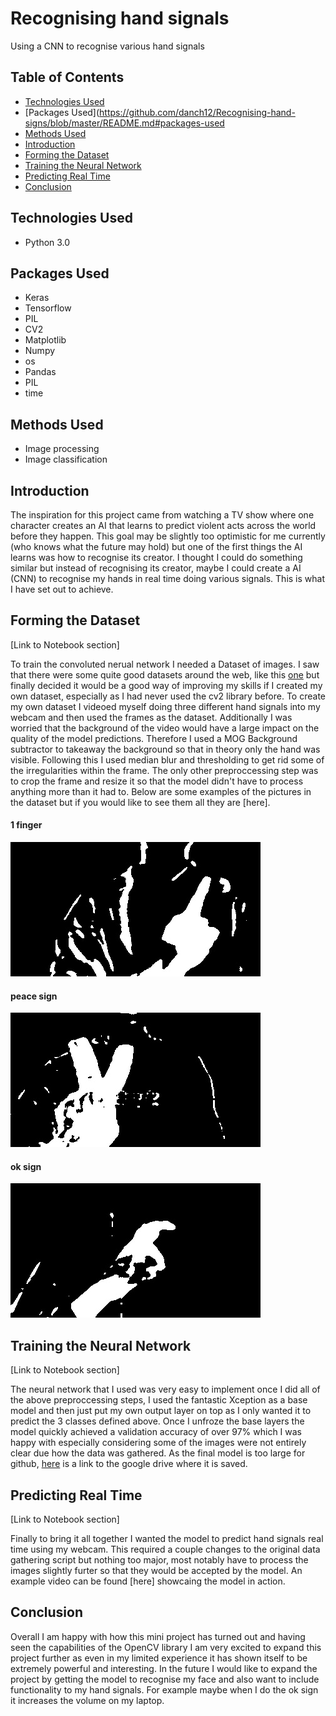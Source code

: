 # Recognising hand signals

Using a CNN to recognise various hand signals


## Table of Contents
* [Technologies Used](https://github.com/danch12/Recognising-hand-signs/blob/master/README.md#technologies-used)
* [Packages Used](https://github.com/danch12/Recognising-hand-signs/blob/master/README.md#packages-used
* [Methods Used](https://github.com/danch12/Recognising-hand-signs/blob/master/README.md#methods-used)
* [Introduction](https://github.com/danch12/Recognising-hand-signs/blob/master/README.md#introduction)
* [Forming the Dataset](https://github.com/danch12/Recognising-hand-signs/blob/master/README.md#forming-the-dataset)
* [Training the Neural Network](https://github.com/danch12/Recognising-hand-signs/blob/master/README.md#training-the-neural-network)
* [Predicting Real Time](https://github.com/danch12/Recognising-hand-signs/blob/master/README.md#predicting-real-time)
* [Conclusion](https://github.com/danch12/Recognising-hand-signs/blob/master/README.md#conclusion)



## Technologies Used
* Python 3.0


## Packages Used
* Keras
* Tensorflow
* PIL
* CV2
* Matplotlib
* Numpy
* os
* Pandas
* PIL
* time


## Methods Used
* Image processing
* Image classification


## Introduction

The inspiration for this project came from watching a TV show where one character creates an AI that learns to predict violent acts across the world before they happen. This goal may be slightly too optimistic for me currently (who knows what the future may hold) but one of the first things the AI learns was how to recognise its creator. I thought I could do something similar but instead of recognising its creator, maybe I could create a AI (CNN) to recognise my hands in real time doing various signals. This is what I have set out to achieve.


## Forming the Dataset

[Link to Notebook section]

To train the convoluted nerual network I needed a Dataset of images. I saw that there were some quite good datasets around the web, like this [one](https://www.kaggle.com/gti-upm/leapgestrecog) but finally decided it would be a good way of improving my skills if I created my own dataset, especially as I had never used the cv2 library before. To create my own dataset I videoed myself doing three different hand signals into my webcam and then used the frames as the dataset. Additionally I was worried that the background of the video would have a large impact on the quality of the model predictions. Therefore I used a MOG Background subtractor to takeaway the background so that in theory only the hand was visible. Following this I used median blur and thresholding to get rid some of the irregularities within the frame. The only other preproccessing step was to crop the frame and resize it so that the model didn't have to process anything more than it had to. Below are some examples of the pictures in the dataset but if you would like to see them all they are [here].

#### 1 finger
![1_finger](https://raw.githubusercontent.com/danch12/Images_for_neural_hands/master/Data/Train/1_finger/frame138.jpg)

#### peace sign
![peace_sign](https://raw.githubusercontent.com/danch12/Images_for_neural_hands/master/Data/Train/peace_sign/frame159.jpg)

#### ok sign
![ok_sign](https://raw.githubusercontent.com/danch12/Images_for_neural_hands/master/Data/Train/ok_sign/frame1324.jpg)

## Training the Neural Network 

[Link to Notebook section]

The neural network that I used was very easy to implement once I did all of the above preproccessing steps, I used the fantastic Xception as a base model and then just put my own output layer on top as I only wanted it to predict the 3 classes defined above. Once I unfroze the base layers the model quickly achieved a validation accuracy of over 97% which I was happy with especially considering some of the images were not entirely clear due how the data was gathered. As the final model is too large for github, [here](https://drive.google.com/open?id=1qwIOlTQt92BF0mHoeLzuBZ1VYIvK-sf3) is a link to the google drive where it is saved.


## Predicting Real Time

[Link to Notebook section]

Finally to bring it all together I wanted the model to predict hand signals real time using my webcam. This required a couple changes to the original data gathering script but nothing too major, most notably have to process the images slightly furter so that they would be accepted by the model. An example video can be found [here] showcaing the model in action.


## Conclusion

Overall I am happy with how this mini project has turned out and having seen the capabilities of the OpenCV library I am very excited to expand this project further as even in my limited experience it has shown itself to be extremely powerful and interesting. In the future I would like to expand the project by getting the model to recognise my face and also want to include functionality to my hand signals. For example maybe when I do the ok sign it increases the volume on my laptop.




